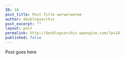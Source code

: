 ```yaml
---
ID: 18
post_title: Post Title werwerwerwe
author: devblogsarchiv
post_excerpt: ""
layout: post
permalink: http://devblogsarchiv.wpengine.com/?p=18
published: false
---
```

Post goes here